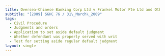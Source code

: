 ```yaml
---
title: Oversea-Chinese Banking Corp Ltd v Frankel Motor Pte Ltd and Others
subtitle: "[2009] SGHC 76 / 31\_March\_2009"
tags:
  - Civil Procedure
  - Judgments and orders
  - Application to set aside default judgment
  - Whether defendant was properly served with writ
  - Test for setting aside regular default judgment
layout: single
---
```


